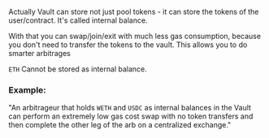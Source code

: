 Actually Vault can store not just pool tokens - it can store the tokens of the user/contract. It's called internal balance.

With that you can swap/join/exit with much less gas consumption, because you don't need to transfer the tokens to the vault. This allows you to do smarter arbitrages

`ETH` Cannot be stored as internal balance.
### Example:
"An arbitrageur that holds `WETH` and `USDC` as internal balances in the Vault can perform an extremely low gas cost swap with no token transfers and then complete the other leg of the arb on a centralized exchange."

  

